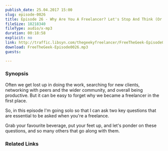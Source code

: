 ```yaml
---
publish_date: 25.04.2017 15:00
slug: episode-0026
title: Episode 26 - Why Are You A Freelancer? Let's Stop And Think (Or Remember)
fileSize: 18218340
fileType: audio/x-mp3
duration: 00:18:58
explicit: no
link: http://traffic.libsyn.com/thegeekyfreelancer/FreeTheGeek-Episode0026.mp3
download: FreeTheGeek-Episode0026.mp3
guests:

---
```

### Synopsis

Often we get lost up in doing the work, searching for new clients, networking with peers and the wider community, and overall being productive. But it can be easy to forget why we became a freelancer in the first place.

So, in this episode I'm going solo so that I can ask two key questions that are essential to be asked when you're a freelance.

Grab your favourite beverage, put your feet up, and let's ponder on these questions, and so many others that go along with them.

### Related Links

